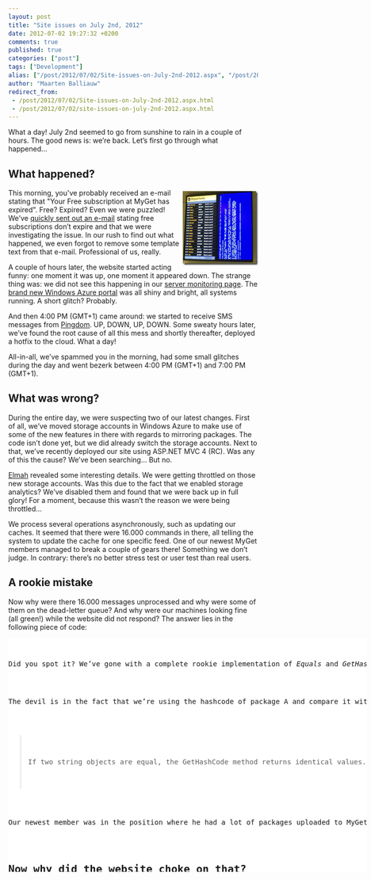 ```yaml
---
layout: post
title: "Site issues on July 2nd, 2012"
date: 2012-07-02 19:27:32 +0200
comments: true
published: true
categories: ["post"]
tags: ["Development"]
alias: ["/post/2012/07/02/Site-issues-on-July-2nd-2012.aspx", "/post/2012/07/02/site-issues-on-july-2nd-2012.aspx"]
author: "Maarten Balliauw"
redirect_from:
 - /post/2012/07/02/Site-issues-on-July-2nd-2012.aspx.html
 - /post/2012/07/02/site-issues-on-july-2nd-2012.aspx.html
---
```


<p>What a day! July 2nd seemed to go from sunshine to rain in a couple of hours. The good news is: we’re back. Let’s first go through what happened…</p>  <h2>What happened?</h2>  <p><img style="background-image: none; border-bottom: 0px; border-left: 0px; margin: 5px 0px 5px 5px; padding-left: 0px; padding-right: 0px; display: inline; float: right; border-top: 0px; border-right: 0px; padding-top: 0px" title="image" border="0" alt="image" align="right" src="/images/image_12.png" width="152" height="150" />This morning, you've probably received an e-mail stating that &quot;Your Free subscription at MyGet has expired&quot;. Free? Expired? Even we were puzzled! We’ve <a href="http://us2.campaign-archive2.com/?u=47e1708de98684b0f393d63b3&amp;id=6ca1a1fa9c">quickly sent out an e-mail</a> stating free subscriptions don’t expire and that we were investigating the issue. In our rush to find out what happened, we even forgot to remove some template text from that e-mail. Professional of us, really.</p>  <p>A couple of hours later, the website started acting funny: one moment it was up, one moment it appeared down. The strange thing was: we did not see this happening in our <a href="http://status.myget.org/">server monitoring page</a>. The <a href="http://manage.windowsazure.com">brand new Windows Azure portal</a> was all shiny and bright, all systems running. A short glitch? Probably.</p>  <p>And then 4:00 PM (GMT+1) came around: we started to receive SMS messages from <a href="http://status.myget.org/">Pingdom</a>. UP, DOWN, UP, DOWN. Some sweaty hours later, we’ve found the root cause of all this mess and shortly thereafter, deployed a hotfix to the cloud. What a day!</p>  <p>All-in-all, we’ve spammed you in the morning, had some small glitches during the day and went bezerk between 4:00 PM (GMT+1) and 7:00 PM (GMT+1).</p>  <h2>What was wrong?</h2>  <p>During the entire day, we were suspecting two of our latest changes. First of all, we’ve moved storage accounts in Windows Azure to make use of some of the new features in there with regards to mirroring packages. The code isn’t done yet, but we did already switch the storage accounts. Next to that, we’ve recently deployed our site using ASP.NET MVC 4 (RC). Was any of this the cause? We’ve been searching… But no.</p>  <p><a href="http://code.google.com/p/elmah/">Elmah</a> revealed some interesting details. We were getting throttled on those new storage accounts. Was this due to the fact that we enabled storage analytics? We’ve disabled them and found that we were back up in full glory! For a moment, because this wasn’t the reason we were being throttled…</p>  <p>We process several operations asynchronously, such as updating our caches. It seemed that there were 16.000 commands in there, all telling the system to update the cache for one specific feed. One of our newest MyGet members managed to break a couple of gears there! Something we don’t judge. In contrary: there’s no better stress test or user test than real users.</p>  <h2>A rookie mistake</h2>  <p>Now why were there 16.000 messages unprocessed and why were some of them on the dead-letter queue? And why were our machines looking fine (all green!) while the website did not respond? The answer lies in the following piece of code:</p>  <div style="padding-bottom: 0px; margin: 0px; padding-left: 0px; padding-right: 0px; display: inline; float: none; padding-top: 0px" id="scid:9D7513F9-C04C-4721-824A-2B34F0212519:4c48f595-0fc3-4979-89f0-e95719e8eff6" class="wlWriterEditableSmartContent"><pre style=" width: 723px; height: 472px;background-color:White;overflow: auto;"><div><!--

Code highlighting produced by Actipro CodeHighlighter (freeware)
http://www.CodeHighlighter.com/

--><span style="color: #008080;"> 1</span> <span style="color: #000000;">[DebuggerDisplay(</span><span style="color: #800000;">&quot;</span><span style="color: #800000;">{Title} Version={Version}</span><span style="color: #800000;">&quot;</span><span style="color: #000000;">)]
</span><span style="color: #008080;"> 2</span> <span style="color: #000000;"></span><span style="color: #0000FF;">public</span><span style="color: #000000;"> </span><span style="color: #0000FF;">class</span><span style="color: #000000;"> FeedPackage
</span><span style="color: #008080;"> 3</span> <span style="color: #000000;">    : TableServiceEntity
</span><span style="color: #008080;"> 4</span> <span style="color: #000000;">{
</span><span style="color: #008080;"> 5</span> <span style="color: #000000;">    </span><span style="color: #0000FF;">public</span><span style="color: #000000;"> </span><span style="color: #0000FF;">string</span><span style="color: #000000;"> Id { </span><span style="color: #0000FF;">get</span><span style="color: #000000;">; </span><span style="color: #0000FF;">set</span><span style="color: #000000;">; }
</span><span style="color: #008080;"> 6</span> <span style="color: #000000;">    </span><span style="color: #0000FF;">public</span><span style="color: #000000;"> </span><span style="color: #0000FF;">string</span><span style="color: #000000;"> Version { </span><span style="color: #0000FF;">get</span><span style="color: #000000;">; </span><span style="color: #0000FF;">set</span><span style="color: #000000;">; }
</span><span style="color: #008080;"> 7</span> <span style="color: #000000;">    
</span><span style="color: #008080;"> 8</span> <span style="color: #000000;">    </span><span style="color: #008000;">//</span><span style="color: #008000;"> ...</span><span style="color: #008000;">
</span><span style="color: #008080;"> 9</span> <span style="color: #008000;"></span><span style="color: #000000;">
</span><span style="color: #008080;">10</span> <span style="color: #000000;">    </span><span style="color: #0000FF;">public</span><span style="color: #000000;"> </span><span style="color: #0000FF;">override</span><span style="color: #000000;"> </span><span style="color: #0000FF;">bool</span><span style="color: #000000;"> Equals(</span><span style="color: #0000FF;">object</span><span style="color: #000000;"> obj)
</span><span style="color: #008080;">11</span> <span style="color: #000000;">    {
</span><span style="color: #008080;">12</span> <span style="color: #000000;">        </span><span style="color: #0000FF;">if</span><span style="color: #000000;"> (ReferenceEquals(</span><span style="color: #0000FF;">null</span><span style="color: #000000;">, obj)) </span><span style="color: #0000FF;">return</span><span style="color: #000000;"> </span><span style="color: #0000FF;">false</span><span style="color: #000000;">;
</span><span style="color: #008080;">13</span> <span style="color: #000000;">        </span><span style="color: #0000FF;">if</span><span style="color: #000000;"> (ReferenceEquals(</span><span style="color: #0000FF;">this</span><span style="color: #000000;">, obj)) </span><span style="color: #0000FF;">return</span><span style="color: #000000;"> </span><span style="color: #0000FF;">true</span><span style="color: #000000;">;
</span><span style="color: #008080;">14</span> <span style="color: #000000;">        </span><span style="color: #0000FF;">if</span><span style="color: #000000;"> (obj.GetType() </span><span style="color: #000000;">!=</span><span style="color: #000000;"> </span><span style="color: #0000FF;">typeof</span><span style="color: #000000;">(FeedPackage)) </span><span style="color: #0000FF;">return</span><span style="color: #000000;"> </span><span style="color: #0000FF;">false</span><span style="color: #000000;">;
</span><span style="color: #008080;">15</span> <span style="color: #000000;">        </span><span style="color: #0000FF;">return</span><span style="color: #000000;"> GetHashCode() </span><span style="color: #000000;">==</span><span style="color: #000000;"> obj.GetHashCode();
</span><span style="color: #008080;">16</span> <span style="color: #000000;">    }
</span><span style="color: #008080;">17</span> <span style="color: #000000;">
</span><span style="color: #008080;">18</span> <span style="color: #000000;">    </span><span style="color: #0000FF;">public</span><span style="color: #000000;"> </span><span style="color: #0000FF;">override</span><span style="color: #000000;"> </span><span style="color: #0000FF;">int</span><span style="color: #000000;"> GetHashCode()
</span><span style="color: #008080;">19</span> <span style="color: #000000;">    {
</span><span style="color: #008080;">20</span> <span style="color: #000000;">        </span><span style="color: #0000FF;">int</span><span style="color: #000000;"> hashCode </span><span style="color: #000000;">=</span><span style="color: #000000;"> </span><span style="color: #800080;">7</span><span style="color: #000000;">;
</span><span style="color: #008080;">21</span> <span style="color: #000000;">
</span><span style="color: #008080;">22</span> <span style="color: #000000;">        </span><span style="color: #0000FF;">if</span><span style="color: #000000;"> (PartitionKey </span><span style="color: #000000;">!=</span><span style="color: #000000;"> </span><span style="color: #0000FF;">null</span><span style="color: #000000;">) hashCode </span><span style="color: #000000;">^=</span><span style="color: #000000;"> PartitionKey.GetHashCode();
</span><span style="color: #008080;">23</span> <span style="color: #000000;">        </span><span style="color: #0000FF;">if</span><span style="color: #000000;"> (RowKey </span><span style="color: #000000;">!=</span><span style="color: #000000;"> </span><span style="color: #0000FF;">null</span><span style="color: #000000;">) hashCode </span><span style="color: #000000;">^=</span><span style="color: #000000;"> RowKey.GetHashCode();
</span><span style="color: #008080;">24</span> <span style="color: #000000;">
</span><span style="color: #008080;">25</span> <span style="color: #000000;">        </span><span style="color: #0000FF;">return</span><span style="color: #000000;"> hashCode;
</span><span style="color: #008080;">26</span> <span style="color: #000000;">    }
</span><span style="color: #008080;">27</span> <span style="color: #000000;">}</span></div></pre><!-- Code inserted with Steve Dunn's Windows Live Writer Code Formatter Plugin.  http://dunnhq.com --></div>

<p>Did you spot it? We’ve gone with a complete rookie implementation of <em>Equals</em> and <em>GetHashCode</em> there…</p>

<p>The devil is in the fact that we’re using the hashcode of package A and compare it with package B. That’s a serious problem, as those hash codes are based on the hashcodes of their package identifier and package version. Guess <a href="http://msdn.microsoft.com/en-us/library/system.string.gethashcode.aspx">what MSDN tells us</a>… </p>



<blockquote>
  <p>If two string objects are equal, the GetHashCode method returns identical values. However, there is not a unique hash code value for each unique string value. Different strings can return the same hash code. </p>


</blockquote>



<p>Our newest member was in the position where he had a lot of packages uploaded to MyGet and by coincidence, two packages appeared to be “equal” using our faulty code above.</p>

<h2>Now why did the website choke on that?</h2>

<p>Windows Azure table storage, which we use to store all your data, In the .NET space, the WIndows Azure storage client uses WCF Data Service to fetch data. Deep in that framework, the <em>Equals'()</em> method is called on every entity to check whether a specific entity is already being tracked by the data context in use. And since we had a duplicate result for <em>Equals()</em>, an unhandled exception was thrown there.</p>

<p>Wait a minute: you guys don’t catch unhandled exceptions? Yes we do. And when such exception occurs, we retry some operations for up to five times. Retry operations? Well, rather than failing immediately, a good pattern is to retry a failing operation to check that the error wasn’t just a minor glitch like a network fault. On Windows Azure, it is recommended to do this for calls to any external system, like a webserver calling storage. Check <a href="http://www.davidaiken.com/2011/10/10/implementing-windows-azure-retry-logic/">David Aiken’s blog</a> for some info on this.</p>

<p>So, retries… Yes. Retry an I/O operation with minor latency for five times. Have a user who’s experiencing an issue with the website F5 a couple of times. And have that queue with 16.000 operations pending hammer this storage account again. What will happen? Throttling. Windows Azure tells our system to retry again after a second. And our retry logic does exactly that. This retry logic causes some threads to sleep, all the queue processing and F5-ing causes some more thread to sleep and what happens? The server comes to a halt while it still looks okay to our external monitoring.</p>

<p>Are we running just one server? No. We’re running multiple, in a round-robin load-balanced farm. This means that all this refreshing impacted all of our servers, making the site as slow as a snail. And recover again. And go almost down again…. and come up again. Exactly what we’ve been seeing today.</p>

<h2>What are we doing to prevent this from happening in the future?</h2>

<p>The truths of offering a cloud service are: hardware fails, software has bugs and people make mistakes. Hardware failures are mitigated by the Windows Azure system. Software bugs? It seems we’re proficient at that. And yes, that was a giant mistake of us. Our job is to mitigate all of these and provide a reliable, robust service to you. We’ll be using the lessons learned today to improve our service, <em>your</em> service.</p>

<p>First of all, we’ve fixed our rookie mistake. This should have never happened and we’ll make sure that our code base is checked and repaired for faulty <em>Equals</em> / <em>GetHashCode</em> implementations.</p>

<p>Next, we’ll be reviewing our retry logic. Blindly retrying on any exception type isn’t the smartest thing to do, so it seems. We’ll be making sure the retry logic only fires on <em>transient</em> exceptions and not blindly on any exception that occurs.</p>

<p>We’ll also be investigating additional monitoring. We’re not sure yet about possible tools or services there, we do want to know when something is wrong and our CPU is heating the entire datacenter at 100%.</p>

<p>We're sorry!</p>

<p>Happy packaging!</p>

<p>The MyGet team</p>

{% include imported_disclaimer.html %}

